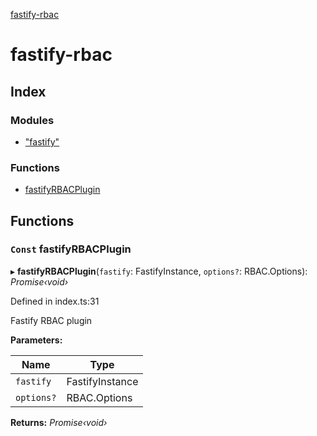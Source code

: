 [fastify-rbac](README.md)

# fastify-rbac

## Index

### Modules

* ["fastify"](modules/_fastify_.md)

### Functions

* [fastifyRBACPlugin](README.md#const-fastifyrbacplugin)

## Functions

### `Const` fastifyRBACPlugin

▸ **fastifyRBACPlugin**(`fastify`: FastifyInstance, `options?`: RBAC.Options): *Promise‹void›*

Defined in index.ts:31

Fastify RBAC plugin

**Parameters:**

Name | Type |
------ | ------ |
`fastify` | FastifyInstance |
`options?` | RBAC.Options |

**Returns:** *Promise‹void›*

